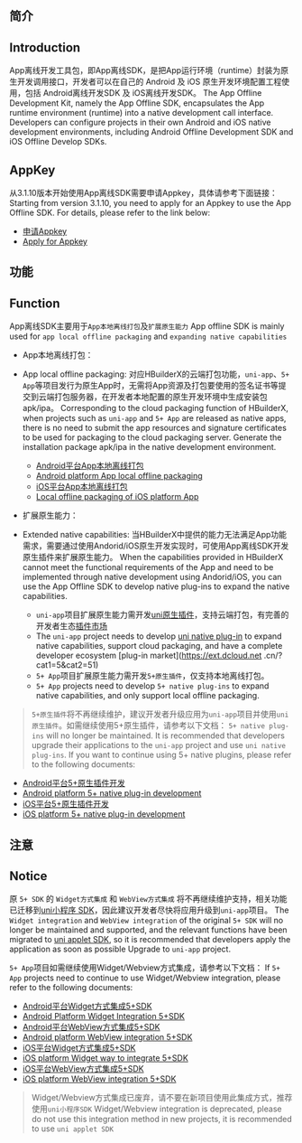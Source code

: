 ## 简介
## Introduction
App离线开发工具包，即App离线SDK，是把App运行环境（runtime）封装为原生开发调用接口，开发者可以在自己的 Android 及 iOS 原生开发环境配置工程使用，包括 Android离线开发SDK 及 iOS离线开发SDK。
The App Offline Development Kit, namely the App Offline SDK, encapsulates the App runtime environment (runtime) into a native development call interface. Developers can configure projects in their own Android and iOS native development environments, including Android Offline Development SDK and iOS Offline Develop SDKs.

## AppKey
从3.1.10版本开始使用App离线SDK需要申请Appkey，具体请参考下面链接：
Starting from version 3.1.10, you need to apply for an Appkey to use the App Offline SDK. For details, please refer to the link below:
+ [申请Appkey](/AppDocs/usesdk/appkey.md)
+ [Apply for Appkey](/AppDocs/usesdk/appkey.md)
 
## 功能
## Function
App离线SDK主要用于`App本地离线打包`及`扩展原生能力`
App offline SDK is mainly used for `app local offline packaging` and `expanding native capabilities`

- App本地离线打包：
- App local offline packaging:
对应HBuilderX的云端打包功能，`uni-app`、`5+ App`等项目发行为原生App时，无需将App资源及打包要使用的签名证书等提交到云端打包服务器，在开发者本地配置的原生开发环境中生成安装包apk/ipa。
Corresponding to the cloud packaging function of HBuilderX, when projects such as `uni-app` and `5+ App` are released as native apps, there is no need to submit the app resources and signature certificates to be used for packaging to the cloud packaging server. Generate the installation package apk/ipa in the native development environment.
  + [Android平台App本地离线打包](/AppDocs/usesdk/android.md)
  + [Android platform App local offline packaging](/AppDocs/usesdk/android.md)
  + [iOS平台App本地离线打包](/AppDocs/usesdk/ios.md)
  + [Local offline packaging of iOS platform App](/AppDocs/usesdk/ios.md)

- 扩展原生能力：
- Extended native capabilities:
当HBuilderX中提供的能力无法满足App功能需求，需要通过使用Andorid/iOS原生开发实现时，可使用App离线SDK开发原生插件来扩展原生能力。
When the capabilities provided in HBuilderX cannot meet the functional requirements of the App and need to be implemented through native development using Andorid/iOS, you can use the App Offline SDK to develop native plug-ins to expand the native capabilities.
  + `uni-app`项目扩展原生能力需开发[uni原生插件](/NativePlugin/README.md)，支持云端打包，有完善的开发者生态[插件市场](https://ext.dcloud.net.cn/?cat1=5&cat2=51)
  + The `uni-app` project needs to develop [uni native plug-in](/NativePlugin/README.md) to expand native capabilities, support cloud packaging, and have a complete developer ecosystem [plug-in market](https://ext.dcloud.net .cn/?cat1=5&cat2=51)
  + `5+ App`项目扩展原生能力需开发`5+原生插件`，仅支持本地离线打包。
  + `5+ App` projects need to develop `5+ native plug-ins` to expand native capabilities, and only support local offline packaging.

> `5+原生插件`将不再继续维护，建议开发者升级应用为`uni-app`项目并使用`uni原生插件`。如需继续使用5+原生插件，请参考以下文档：
> `5+ native plug-ins` will no longer be maintained. It is recommended that developers upgrade their applications to the `uni-app` project and use `uni native plug-ins`. If you want to continue using 5+ native plugins, please refer to the following documents:
- [Android平台5+原生插件开发](http://ask.dcloud.net.cn/article/66)
- [Android platform 5+ native plug-in development](http://ask.dcloud.net.cn/article/66)
- [iOS平台5+原生插件开发](http://ask.dcloud.net.cn/article/67)
- [iOS platform 5+ native plug-in development](http://ask.dcloud.net.cn/article/67)



## 注意
## Notice
原 `5+ SDK` 的 `Widget方式集成` 和 `WebView方式集成` 将不再继续维护支持，相关功能已迁移到[uni小程序 SDK](/README.md)，因此建议开发者尽快将应用升级到`uni-app`项目。
The `Widget integration` and `WebView integration` of the original `5+ SDK` will no longer be maintained and supported, and the relevant functions have been migrated to [uni applet SDK](/README.md), so it is recommended that developers apply the application as soon as possible Upgrade to `uni-app` project.

`5+ App`项目如需继续使用Widget/Webview方式集成，请参考以下文档：
If `5+ App` projects need to continue to use Widget/Webview integration, please refer to the following documents:
- [Android平台Widget方式集成5+SDK](http://ask.dcloud.net.cn/article/81)
- [Android Platform Widget Integration 5+SDK](http://ask.dcloud.net.cn/article/81)
- [Android平台WebView方式集成5+SDK](http://ask.dcloud.net.cn/article/80)
- [Android platform WebView integration 5+SDK](http://ask.dcloud.net.cn/article/80)
- [iOS平台Widget方式集成5+SDK](http://ask.dcloud.net.cn/article/84)
- [iOS platform Widget way to integrate 5+SDK](http://ask.dcloud.net.cn/article/84)
- [iOS平台WebView方式集成5+SDK](http://ask.dcloud.net.cn/article/83)
- [iOS platform WebView integration 5+SDK](http://ask.dcloud.net.cn/article/83)

>  Widget/Webview方式集成已废弃，请不要在新项目使用此集成方式，推荐使用`uni小程序SDK`
> Widget/Webview integration is deprecated, please do not use this integration method in new projects, it is recommended to use `uni applet SDK`
